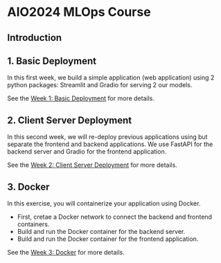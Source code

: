 # AIO2024 MLOps Course

## Introduction

## 1. Basic Deployment

In this first week, we build a simple application (web application) using 2 python packages: Streamlit and Gradio for serving 2 our models.

See the [Week 1: Basic Deployment](Week-01-Basic-Deployment/README.md) for more details.

## 2. Client Server Deployment

In this second week, we will re-deploy previous applications using but separate the frontend and backend applications. We use FastAPI for the backend server and Gradio for the frontend application.

See the [Week 2: Client Server Deployment](Week-02-Client-Server-Deployment/README.md) for more details.

## 3. Docker

In this exercise, you will containerize your application using Docker.

- First, cretae a Docker network to connect the backend and frontend containers.
- Build and run the Docker container for the backend server.
- Build and run the Docker container for the frontend application.

See the [Week 3: Docker](Week-03-Docker/README.md) for more details.
